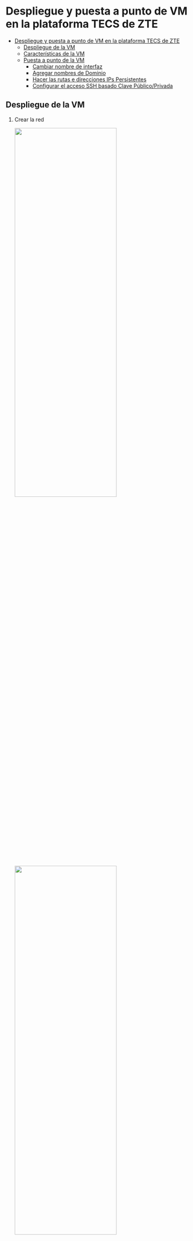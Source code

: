 # Despliegue y puesta a punto de VM en la plataforma TECS de ZTE
- [Despliegue y puesta a punto de VM en la plataforma TECS de ZTE](#despliegue-y-puesta-a-punto-de-vm-en-la-plataforma-tecs-de-zte)
  - [Despliegue de la VM](#despliegue-de-la-vm)
  - [Características de la VM](#características-de-la-vm)
  - [Puesta a punto de la VM](#puesta-a-punto-de-la-vm)
    - [Cambiar nombre de interfaz](#cambiar-nombre-de-interfaz)
    - [Agregar nombres de Dominio](#agregar-nombres-de-dominio)
    - [Hacer las rutas e direcciones IPs Persistentes](#hacer-las-rutas-e-direcciones-ips-persistentes)
    - [Configurar el acceso SSH basado Clave Público/Privada](#configurar-el-acceso-ssh-basado-clave-públicoprivada)

## Despliegue de la VM

1. Crear la red

    <img src="./img/Network.PNG"  width="75%" height="50%">

    <img src="./img/Network1.PNG"  width="75%" height="50%">

2. Crear la sub-red

    <img src="./img/subnet.PNG"  width="75%" height="50%">

    <img src="./img/subnet2.PNG"  width="75%" height="50%">

3. Crear el flavor

    <img src="./img/flavor.PNG"  width="75%" height="50%">

4. Subir la VM

    <img src="./img/AddImage.png"  width="75%" height="50%">

    <img src="./img/saveimage.png"  width="75%" height="50%">

    <img src="./img/image1.png"  width="75%" height="50%">

5. Iniciar la VM

    <img src="./img/vm.PNG"  width="75%" height="50%">

## Características de la VM

- La máquina que se ha subido es un `Ubuntu 20.04 Server` de 64 bit.
- Para crear la VM en formato VMDK se descargó un .iso desde la página ofical de Ubuntu y montado en el hypervisor VMware.
- Además de las respectivas actualizaciones se aprovisionó la VM con la herramienta *resolvconf* para garantizar que los DNSs queden fiajdos una vez instados.

## Puesta a punto de la VM

### Cambiar nombre de interfaz

1. Copiar la *dirección MAC* ejecutando `ip addr`.
2. Modificar la *dirección MAC* en netplan:

    ```console
    sudo nano /etc/netplan/00-installer-config.yaml
    ```

    - Así debe quedar *netplan*:

    ```console
    # This is the network config written by 'subiquity'
    network:
      ethernets:
        ens4:
          dhcp4: false
          match:
            macaddress: fa:16:3e:5a:c4:0d
          set-name: eth0
      version: 2
    ```

    <img src="./img/netplan.png">

3. Aplicar los cambios sobre *netplan*:

    ```console
    sudo netplan try
    sudo netplan apply
    ```

4. Verificar (y modificar en caso que sea necesario) que la configuración el *puerto* de la *sub-red* coincida con la configuración realizada en el *punto 2* de esta sub-sección.

    <img src="./img/port.png"  width="75%" height="50%">

### Agregar nombres de Dominio

1. Agregar los DNSs

    ```console
    sudo nano /etc/resolvconf/resolv.conf.d/head
    ```

    <img src="./img/dns.png">

2. Aplicar los cambios

    ```console
    sudo resolvconf -u
    ```

3. Verificar el estado:

    ```console
    systemd-resolve –status
    ```

4. Verificar los cambios:

    ```console
    sudo shutdown -r now
    more /etc/resolv.conf
    ```

### Hacer las rutas e direcciones IPs Persistentes

1. Crear un script

    ```console
    sudo nano /usr/local/sbin/my-startup.sh
    ```

   1. Agregar la siguiente información

    ```console
    #!/bin/sh
    sudo ifconfig eth0 212.142.131.117 netmask 255.255.255.255
    sudo ip addr add 192.168.253.191 dev eth0
    sudo route add -net 192.168.253.0/24 dev eth0
    sudo route add default gw 192.168.253.1 eth0
    ```

2. Otorgar permisos de ejecusión al script creado:

    ```console
    sudo chmod +x /usr/local/sbin/my-startup.sh
    ```

3. Crear un servicio asociado al script.

    ```console
    sudo nano /etc/systemd/system/my-startup.service
    ```

   1. Agregar la siguiente información

    ```console
    [Unit]
    Description=My Startup
    [Service]
    ExecStart=/usr/local/sbin/my-startup.sh
    [Install]
    WantedBy=multi-user.target
    ```

4. Habilitar el servicio

    ```console
    sudo systemctl enable my-startup.service
    ```

5. Verificar el estado del servicio

    ```console
    sudo systemctl status my-startup.service
    ```

### Configurar el acceso SSH basado Clave Público/Privada

1. En una máquina externa a la VM que se está aprovisionando en el MEC de ZTE se genera un par de claves:

    ```console
    ssh-keygen -t rsa
    ```

   1. Completar los siguiente pasos:

        ```console
        a. At the following prompt, accept the default or enter the file path where you want to save the key pair  and press Enter.
        Generating public/private dsa key pair.
        Enter the file in which to save the key (home/root/.ssh/id_rsa):
    
        b. At the following prompt, accept the default or enter the passphrase and press Enter.
        Enter the passphrase (empty for no passphrase): passphrase
    
        c. At the following prompt, confirm your passphrase selection and press Enter.
        Enter the same passphrase again: passphrase
        This example is a sample of the system response:
        Your identification was saved in /home/root/.ssh/id_rsa.
        Your public key was saved in /home/root/.ssh/id_rsa.pub. 
        The key fingerprint is this value:
        2c:3f:a4:be:46:23:47:19:f7:dc:74:9b:69:24:4a:44 root@ps701
        ```

2. Verificar el par de claves:

    ```console
    cd $HOME/.ssh
    ```

    - Output:

    ```console
    cat id_rsa
    cat id_rsa.pub
    ```

3. Enviar la clave pública a la VM del MEC de ZTE. Por ejemplo, vía *scp* donde `212.142.131.117` se corresponde a la IP Pública asignada por ZTE:

    ```console
    scp id_rsa.pub ubuntu@212.142.131.117:/home/ubuntu/.ssh
    ```

4. Agregar la clve pública dentro de las claves autorizadas

   - Verificar el archivo *autorized_key*:

    ```console
    more ~/.ssh/authorized_keys
    ```

    > **Nota:** Si no exite el archivo `autorized_key` puede ser manualmente creado.

   - Copiar la IP públca importada en el archivo `autorized_key`.

    ```console
    cat ~/.ssh/id_rsa.pub >> authorized_keys
    ```

   - Verificar nuevamente el archivo *autorized_key*:

    ```console
    more ~/.ssh/authorized_keys
    ```

5. Configurar el *servidor SSH*, descomentando o agregando los siguientes puntos:

    ```console
    RSAAuthentication yes
    PubkeyAuthentication yes
    AuthorizedKeysFile .ssh/authorized_keys
    PermitRootLogin prohibit-password
    PermitRootLogin no
    UsePAM no
    PasswordAuthentication no
    ```

6. Reiniciar el servicio SSH:

    ```console
    sudo systemctl restart ssh
    sudo systemctl restart sshd.service
    ```
